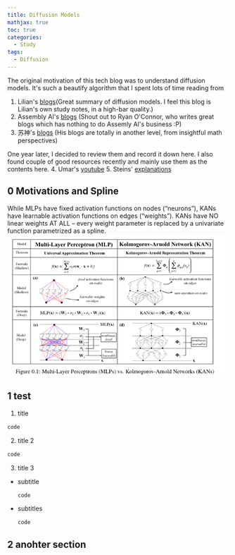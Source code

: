 ```yaml
---
title: Diffusion Models 
mathjax: true
toc: true
categories:
  - Study
tags:
  - Diffusion
---
```


The original motivation of this tech blog was to understand diffusion models.
It's such a beautify algorithm that I spent lots of time reading from 
1. Lilian's [blogs](https://lilianweng.github.io/posts/2021-07-11-diffusion-models)(Great summary of diffusion models. I feel this blog is Lilian's own study notes, in a high-bar quality.) 
2. Assembly AI's [blogs](https://www.assemblyai.com/blog/diffusion-models-for-machine-learning-introduction/) (Shout out to Ryan O'Connor, who writes great blogs which has nothing to do Assemly AI's business :P)
3. 苏神's [blogs](https://spaces.ac.cn/archives/9119) (His blogs are totally in another level, from insightful math perspectives)

One year later, I decided to review them and record it down here.
I also found couple of good resources recently and mainly use them as the contents here.
4. Umar's [youtube](https://www.youtube.com/watch?v=I1sPXkm2NH4)
5. Steins' [explanations](https://codoraven.com/blog/ai/diffusion-model-clearly-explained/)


## 0 Motivations and Spline 

While MLPs have fixed activation functions on nodes (“neurons”), KANs have learnable
activation functions on edges (“weights”). KANs have NO linear weights AT ALL – every
weight parameter is replaced by a univariate function parametrized as a spline. 
![Alt text](/assets/images/2024/24-05-05-KAN_files/moti.png)

## 1 test
1. title
  ```python
  code
  ```  
2. title 2
  ```python
  code
  ```  
3. title 3
  - subtitle
    ```python
    code
    ```
  - subtitles
    ```python
    code
    ```  

## 2 anohter section

